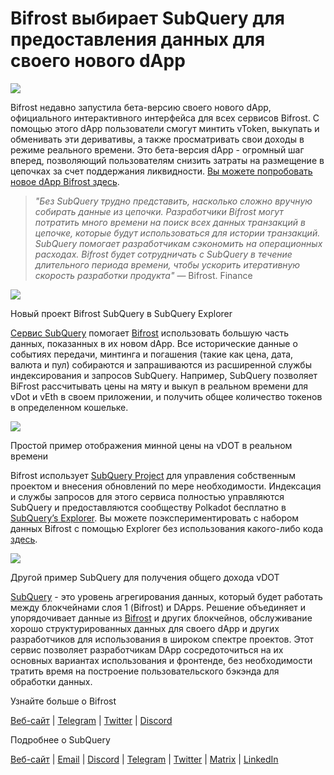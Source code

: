 # Bifrost выбирает SubQuery для предоставления данных для своего нового dApp

![](https://miro.medium.com/max/1400/0*nqNosmn0y7FHOI42)

Bifrost недавно запустила бета-версию своего нового dApp, официального интерактивного интерфейса для всех сервисов Bifrost. С помощью этого dApp пользователи смогут минтить vToken, выкупать и обменивать эти деривативы, а также просматривать свои доходы в режиме реального времени. Это бета-версия dApp - огромный шаг вперед, позволяющий пользователям снизить затраты на размещение в цепочках за счет поддержания ликвидности. [Вы можете попробовать новое dApp Bifrost здесь](https://apps.bifrost.finance/).

> _"Без SubQuery трудно представить, насколько сложно вручную собирать данные из цепочки. Разработчики Bifrost могут потратить много времени на поиск всех данных транзакций в цепочке, которые будут использоваться для истории транзакций. SubQuery помогает разработчикам сэкономить на операционных расходах. Bifrost будет сотрудничать с SubQuery в течение длительного периода времени, чтобы ускорить итеративную скорость разработки продукта"_ — Bifrost. Finance

![](https://miro.medium.com/max/1400/0*_JK-h0rjef6rk1ot)

Новый проект Bifrost SubQuery в SubQuery Explorer

[Сервис SubQuery](https://subquery.network/) помогает [Bifrost](https://bifrost.finance/) использовать большую часть данных, показанных в их новом dApp. Все исторические данные о событиях передачи, минтинга и погашения (такие как цена, дата, валюта и пул) собираются и запрашиваются из расширенной службы индексирования и запросов SubQuery. Например, SubQuery позволяет BiFrost рассчитывать цены на мяту и выкуп в реальном времени для vDot и vEth в своем приложении, и получить общее количество токенов в определенном кошельке.

![](https://miro.medium.com/max/1400/0*WIxvwcgPIHzCf0E3)

Простой пример отображения минной цены на vDOT в реальном времени

Bifrost использует [SubQuery Project](https://project.subquery.network/) для управления собственным проектом и внесения обновлений по мере необходимости. Индексация и службы запросов для этого сервиса полностью управляются SubQuery и предоставляются сообществу Polkadot бесплатно в [SubQuery’s Explorer](https://explorer.subquery.network/). Вы можете поэкспериментировать с набором данных Bifrost с помощью Explorer без использования какого-либо кода [здесь](https://explorer.subquery.network/subquery/bifrost-finance/subql).

![](https://miro.medium.com/max/1400/0*J9Rao6oyFMxVNWzZ)

Другой пример SubQuery для получения общего дохода vDOT

[SubQuery](https://subquery.network/) - это уровень агрегирования данных, который будет работать между блокчейнами слоя 1 (Bifrost) и DApps. Решение объединяет и упорядочивает данные из [Bifrost](https://bifrost.finance/) и других блокчейнов, обслуживание хорошо структурированных данных для своего dApp и других разработчиков для использования в широком спектре проектов. Этот сервис позволяет разработчикам DApp сосредоточиться на их основных вариантах использования и фронтенде, без необходимости тратить время на построение пользовательского бэкэнда для обработки данных.

Узнайте больше о Bifrost

[Веб-сайт](https://bifrost.finance/) | [Telegram](https://t.me/bifrost_finance) | [Twitter](https://twitter.com/bifrost_finance) | [Discord](https://discord.gg/XjnjdKBNXj)

Подробнее о SubQuery

[Веб-сайт](https://subquery.network/) | [Email](mailto:hello@subquery.network) | [Discord](https://discord.com/invite/78zg8aBSMG) | [Telegram](https://t.me/subquerynetwork) | [Twitter](https://twitter.com/subquerynetwork) | [Matrix](https://matrix.to/#/#subquery:matrix.org) | [LinkedIn](https://www.linkedin.com/company/subquery)
